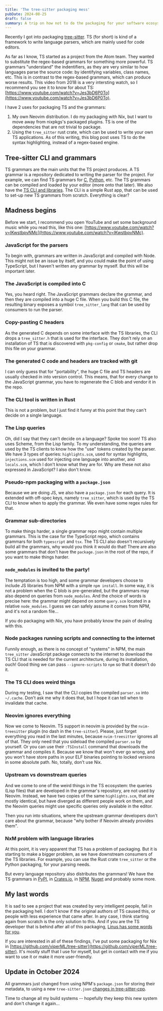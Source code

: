 ```yaml
---
title: 'The tree-sitter packaging mess'
pubDate: 2024-08-25
draft: false
summary: A trip on how not to do the packaging for your software ecosystem
---
```


Recently I got into packaging [tree-sitter](https://tree-sitter.github.io/tree-sitter). TS (for short)
is kind of a framework to write language parsers, which are mainly used for code editors.

As far as I know, TS started as a project from the Atom team. They wanted to substitute the regex-based grammars
for something more powerful. TS grammars "understand" the indentifiers, as they are very similar
to how languages parse the source code: by identifying variables, class names, etc. This is in contrast
to the regex-based grammars, which can produce worse results. This video from 2018 is a very intersting watch,
so I recommend you see it to know for about TS: [https://www.youtube.com/watch?v=Jes3bD6P0To](https://www.youtube.com/watch?v=Jes3bD6P0To).

I have 2 uses for packaging TS and the grammars:

1. My own Neovim distribution. I do my packaging with Nix, but I want to move away from nixpkgs's packaged plugins.
TS is one of the dependencies that are not trivial to package.
2. Using the `tree_sitter` rust crate, which can be used to write your own TS applications. As of this writing,
this blog post uses TS to do the syntax highlighting, instead of a regex-based engine.

## Tree-sitter CLI and grammars

TS grammars are the main units that the TS project produces. A TS grammar is a repository dedicated to writing
the parser for the project. For example, we can find TS grammars for [C](https://github.com/tree-sitter/tree-sitter-c),
[Python](https://github.com/tree-sitter/tree-sitter-python), etc. The TS grammars can be compiled and loaded by your
editor (more onto that later). We also have the [TS CLI and libraries](https://github.com/tree-sitter/tree-sitter).
The CLI is a simple Rust app, that can be used to set-up new TS grammars from scratch. Everything is clear?


## Madness begins

Before we start, I recommend you open YouTube and set some background music while you read this, 
like this one: [https://www.youtube.com/watch?v=IKwstbpvNMc](https://www.youtube.com/watch?v=IKwstbpvNMc).

### JavaScript for the parsers

To begin with, grammars are written in JavaScript and compiled with Node. This might not be an issue by itself,
and you could make the point of using TypeScript, but I haven't written any grammar by myself. But this will
be important later.

### The JavaScript is compiled into C

Yes, you heard right. The JavaScript grammars declare the grammar, and then they are compiled into a huge C file. When you
build this C file, the resulting binary exposes a symbol `tree_sitter_lang` that can be used by consumers to run the parser.


### Copy-pasting C headers

As the generated C depends on some interface with the TS libraries, the CLI drops a `tree_sitter.h` that is used for the interface.
They don't rely on an installation of TS that is discovered with `pkg-config` or `cmake`, but rather drop this file on your grammar.

### The generated C code and headers are tracked with git

I can only guess that for "portability", the huge C file and TS headers are usually checked in into version control. This means,
that for every change to the JavaScript grammar, you have to regenerate the C blob and vendor it in the repo.


### The CLI tool is written in Rust

This is not a problem, but I just find it funny at this point that they can't decide on a single language.

### The Lisp queries

Oh, did I say that they can't decide on a language? Spoke too soon! TS also uses Scheme, from the Lisp family.
To my understanding, the queries are used by the TS clients to know how the "use" tokens created by the parser.
We have 3 types of queries: `highlights.scm`, used for syntax highlights, `injections.scm` used for injecting
one language into another, and `locals.scm`, which I don't know what they are for. Why are these not also expressed
in JavaScript? I also don't know.


### Pseudo-npm packaging with a `package.json`

Because we are doing JS, we also have a `package.json` for each query. It is extended with off-spec keys, namely `tree_sitter`,
which is used by the TS CLI to know when to apply the grammar. We even have some regex rules for that.

### Grammar sub-directories

To make things harder, a single grammar repo might contain multiple grammars. This is the case for the TypeScript repo,
which contains grammars for both `typescript` and `tsx`. The TS CLI also doesn't recursively build all the grammars, why
would you think it would do that! There are also some grammars that don't have the `package.json` in the root of the repo,
if you want to make things harder.

### `node_modules` is invited to the party!

The temptation is too high, and some grammar developers choose to include JS libraries from NPM with a simple `npm install`.
In some way, it is not a problem when the C blob is pre-generated, but the grammars may also depend on queries from `node_modules`.
And the choice of words is precise here: the grammar might depend on some `query.scm` located in a relative `node_modules`. I guess
we can safely assume it comes from NPM, and it's not a random file...

If you do packaging with Nix, you have probably know the pain of dealing with this.

### Node packages running scripts and connecting to the internet

Funnily enough, as there is no concept of "systems" in NPM, the main `tree_sitter` JavaScript package connects to the internet
to download the TS CLI that is needed for the current architecture, during its installation, ouch! Good thing we can pass
`--ignore-scripts` to `npm` so that it doesn't do it.

### The TS CLI does weird things

During my testing, I saw that the CLI copies the compiled `parser.so` into `~/.cache`. Don't ask me why it does that, but I hope
it can tell when to invalidate that cache.


### Neovim ignores everything

Now we come to Neovim. TS support in neovim is provided by the `nvim-treesitter` plugin (no dash in the `tree-sitter`).
Please, just forget everything you read in the last minutes, because `nvim-treesitter` ignores all of that. They only
need that you sideload the compiled `parser.so` by yourself. Or you can use their `:TSInstall` command that downloads the grammar
and compiles it. Because we know that won't ever go wrong, and you won't have store paths in your ELF binaries pointing to locked
versions in some absolute path. No, totally, don't use Nix.


### Upstream vs downstream queries

And we come to one of the weird things in the TS ecosystem: the queries (Lisp files) that are developed in the grammar's repository,
are not used by Neovim. Instead, we have two copies of the same `highlights.scm`, that are mostly identical, but have diverged
as different people work on them, and the Neovim queries might use specific queries only available in the editor.

Then you run into situations, where the upstream grammar developers don't care about the grammar, because "why bother if Neovim
already provides them".


### NxM problem with language libraries

At this point, it is very apparent that TS has a problem of packaging. But it is starting to make a bigger problem, as we have downstream
consumers of the TS libraries. For example, you can use the Rust crate `tree_sitter` or the Python packaging, for your parsing needs.

But every language repository also distributes the grammars! We have the TS grammars in [PyPI](https://pypi.org/project/tree-sitter-go/),
in [Crates.io](https://crates.io/crates/tree-sitter-lua), in [NPM](https://www.npmjs.com/package/tree-sitter-lua), [Nuget](https://www.nuget.org/packages/tree-sitter-lua)
and probably some more.


## My last words

It is sad to see a project that was created by very intelligent people, fall in the packaging hell. I don't know if the original authors
of TS caused this, or people with less experience that came after. In any case, I think starting again from scratch is the only solution to this.
And if you are the TS developer that is behind after all of this packaging, [Linus has some words for you](https://youtu.be/OF_5EKNX0Eg?si=d6_AfmkyyOaxpFKj&t=9).


If you are interested in all of these findings, I've put some packaging for Nix in [https://github.com/viperML/tree-sitter](https://github.com/viperML/tree-sitter).
It's mostly stuff that I use for myself, but get in contact with me if you want to use it or make it more user-friendly.


## Update in October 2024

All grammars just changed from using NPM's `package.json` for storing their
metadata, to using a new `tree-sitter.json` [changes in tree-sitter-cpp](https://github.com/tree-sitter/tree-sitter-cpp/commit/96cc3bd0610a9c1fc716adddad946e2167513bdf).

Time to change all my build systems -- hopefully they keep this new system and don't change it again...

